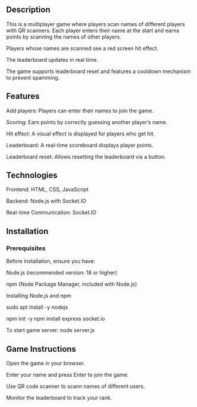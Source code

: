 
## Description

This is a multiplayer game where players scan names of different players with QR scanners. Each player enters their name at the start and earns points by scanning the names of other players.

Players whose names are scanned see a red screen hit effect.

The leaderboard updates in real time.

The game supports leaderboard reset and features a cooldown mechanism to prevent spamming.

## Features

Add players: Players can enter their names to join the game.

Scoring: Earn points by correctly guessing another player’s name.

Hit effect: A visual effect is displayed for players who get hit.

Leaderboard: A real-time scoreboard displays player points.

Leaderboard reset: Allows resetting the leaderboard via a button.

## Technologies

Frontend: HTML, CSS, JavaScript

Backend: Node.js with Socket.IO

Real-time Communication: Socket.IO

## Installation

### Prerequisites

Before installation, ensure you have:

Node.js (recommended version: 18 or higher)

npm (Node Package Manager, included with Node.js)

Installing Node.js and npm

sudo apt install -y nodejs

npm init -y
npm install express socket.io

To start game server:
node server.js


## Game Instructions

Open the game in your browser.

Enter your name and press Enter to join the game.

Use QR code scanner to scann names of different users.

Monitor the leaderboard to track your rank.
